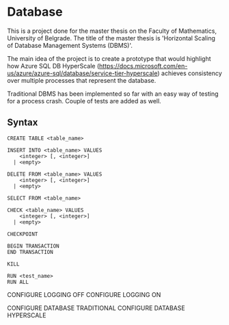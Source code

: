 # Database

This is a project done for the master thesis on the Faculty of Mathematics, University of Belgrade.
The title of the master thesis is 'Horizontal Scaling of Database Management Systems (DBMS)'.

The main idea of the project is to create a prototype that would highlight how Azure SQL DB HyperScale (https://docs.microsoft.com/en-us/azure/azure-sql/database/service-tier-hyperscale) achieves consistency over multiple processes that represent the database.

Traditional DBMS has been implemented so far with an easy way of testing for a process crash. Couple of tests are added as well.

## Syntax

<pre><code>CREATE TABLE <<a>table_name>

INSERT INTO <<a>table_name> VALUES
    <<a>integer> [, <<a>integer>]
  | <<a>empty>

DELETE FROM <<a>table_name> VALUES
    <<a>integer> [, <<a>integer>]
  | <<a>empty>

SELECT FROM <<a>table_name>

CHECK <<a>table_name> VALUES
    <<a>integer> [, <<a>integer>]
  | <<a>empty>

CHECKPOINT

BEGIN TRANSACTION
END TRANSACTION

KILL

RUN <<a>test_name>
RUN ALL</code></pre>

CONFIGURE LOGGING OFF
CONFIGURE LOGGING ON

CONFIGURE DATABASE TRADITIONAL
CONFIGURE DATABASE HYPERSCALE
